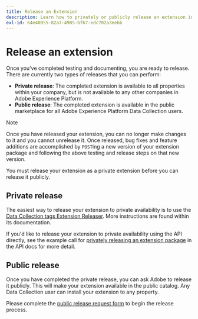 ```yaml
---
title: Release an Extension
description: Learn how to privately or publicly release an extension in Adobe Experience Platform Data Collection.
exl-id: 64e40955-82a7-4985-bf67-edc702a3eebb
---
```

# Release an extension

Once you've completed testing and documenting, you are ready to release. There are currently two types of releases that you can perform:

* **Private release**: The completed extension is available to all properties within your company, but is not available to any other companies in Adobe Experience Platform.
* **Public release**: The completed extension is available in the public marketplace for all Adobe Experience Platform Data Collection users.

>[!NOTE]
>
>Once you have released your extension, you can no longer make changes to it and you cannot unrelease it.  Once released, bug fixes and feature additions are accomplished by `POST`ing a new version of your extension package and following the above testing and release steps on that new version.

You must release your extension as a private extension before you can release it publicly.

## Private release

The easiest way to release your extension to private availability is to use the [Data Collection tags Extension Releaser](https://www.npmjs.com/package/@adobe/reactor-releaser). More instructions are found within its documentation.

If you'd like to release your extension to private availability using the API directly, see the example call for [privately releasing an extension package](https://developer.adobelaunch.com/api/reference/1.0/extension_packages/release_private/) in the API docs for more detail.

## Public release

Once you have completed the private release, you can ask Adobe to release it publicly.  This will make your extension available in the public catalog. Any Data Collection user can install your extension to any property.

Please complete the [public release request form](https://adobe.allegiancetech.com/cgi-bin/qwebcorporate.dll?idx=7DRB5U) to begin the release process.
